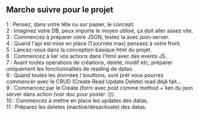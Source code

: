 ## Marche suivre pour le projet ##
1 : Pensez, dans votre tête ou sur papier, le concept.  
2 : Imaginez votre DB, peux importe le moyen utilisé, ça doit aller assez vite.  
3 : Commencez à préparer votre JSON, testez la avec json-server.  
4 : Quand l'api est mise en place (1 journée max) penssez à votre front.  
5 : Lancez-vous dans la conception basique html du projet.  
6 : Commencez à lier vos actions dans l'html avec des events JS.  
7 : Avant toutes opérations de créations, delete, modif etc, préparer uniquement les fonctionnalités de reading de datas.  
8 : Quand toutes les données / bouttons, sont prêt vous pourrez commencer avec le CRUD (Create Read Update Delete) read déjà fait...  
9 : Commencez par le Create (form avec post comme method + lien du json server dans action (voir doc pour poster :))).  
10 : Commencez à mettre en place les updates des datas.  
11 : Préparez les deletes (inactive/desactivate) des datas.  
